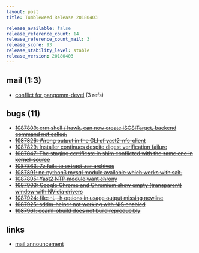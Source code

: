 ```yaml
---
layout: post
title: Tumbleweed Release 20180403

release_available: false
release_reference_count: 14
release_reference_count_mail: 3
release_score: 93
release_stability_level: stable
release_version: 20180403
---
```


## mail (1:3)

- [conflict for pangomm-devel](https://lists.opensuse.org/opensuse-factory/2018-04/msg00172.html) (3 refs)

## bugs (11)

<!--more-->

- ~~[1087809: crm shell / hawk, can now create iSCSITarget, backend command not called.](https://bugzilla.opensuse.org/show_bug.cgi?id=1087809)~~
- ~~[1087826: Wrong output in the CLI of yast2-nfs-client](https://bugzilla.opensuse.org/show_bug.cgi?id=1087826)~~
- [1087829: Installer continues despite digest verification failure](https://bugzilla.opensuse.org/show_bug.cgi?id=1087829)
- ~~[1087847: The staging certificate in shim conflicted with the same one in kernel-source](https://bugzilla.opensuse.org/show_bug.cgi?id=1087847)~~
- ~~[1087863: 7z fails to extract .rar archives](https://bugzilla.opensuse.org/show_bug.cgi?id=1087863)~~
- ~~[1087891: no python3 mysql module available which works with salt.](https://bugzilla.opensuse.org/show_bug.cgi?id=1087891)~~
- ~~[1087895: Yast2 NTP module want chrony](https://bugzilla.opensuse.org/show_bug.cgi?id=1087895)~~
- ~~[1087903: Google Chrome and Chromium show empty (transparent) window with NVidia drivers](https://bugzilla.opensuse.org/show_bug.cgi?id=1087903)~~
- ~~[1087924: file: -L,-h options in usage output missing newline](https://bugzilla.opensuse.org/show_bug.cgi?id=1087924)~~
- ~~[1087925: sddm-helper not working with NIS enabled](https://bugzilla.opensuse.org/show_bug.cgi?id=1087925)~~
- ~~[1087961: ocaml-obuild does not build reproducibly](https://bugzilla.opensuse.org/show_bug.cgi?id=1087961)~~



## links

- [mail announcement](https://lists.opensuse.org/opensuse-factory/2018-04/msg00156.html)
